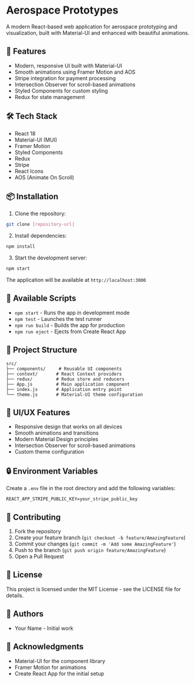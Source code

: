 # Aerospace Prototypes

A modern React-based web application for aerospace prototyping and visualization, built with Material-UI and enhanced with beautiful animations.

## 🚀 Features

- Modern, responsive UI built with Material-UI
- Smooth animations using Framer Motion and AOS
- Stripe integration for payment processing
- Intersection Observer for scroll-based animations
- Styled Components for custom styling
- Redux for state management

## 🛠️ Tech Stack

- React 18
- Material-UI (MUI)
- Framer Motion
- Styled Components
- Redux
- Stripe
- React Icons
- AOS (Animate On Scroll)

## 📦 Installation

1. Clone the repository:
```bash
git clone [repository-url]
```

2. Install dependencies:
```bash
npm install
```

3. Start the development server:
```bash
npm start
```

The application will be available at `http://localhost:3000`

## 🔧 Available Scripts

- `npm start` - Runs the app in development mode
- `npm test` - Launches the test runner
- `npm run build` - Builds the app for production
- `npm run eject` - Ejects from Create React App

## 📁 Project Structure

```
src/
├── components/     # Reusable UI components
├── context/       # React Context providers
├── redux/         # Redux store and reducers
├── App.js         # Main application component
├── index.js       # Application entry point
└── theme.js       # Material-UI theme configuration
```

## 🎨 UI/UX Features

- Responsive design that works on all devices
- Smooth animations and transitions
- Modern Material Design principles
- Intersection Observer for scroll-based animations
- Custom theme configuration

## 🔒 Environment Variables

Create a `.env` file in the root directory and add the following variables:

```
REACT_APP_STRIPE_PUBLIC_KEY=your_stripe_public_key
```

## 🤝 Contributing

1. Fork the repository
2. Create your feature branch (`git checkout -b feature/AmazingFeature`)
3. Commit your changes (`git commit -m 'Add some AmazingFeature'`)
4. Push to the branch (`git push origin feature/AmazingFeature`)
5. Open a Pull Request

## 📝 License

This project is licensed under the MIT License - see the LICENSE file for details.

## 👥 Authors

- Your Name - Initial work

## 🙏 Acknowledgments

- Material-UI for the component library
- Framer Motion for animations
- Create React App for the initial setup 